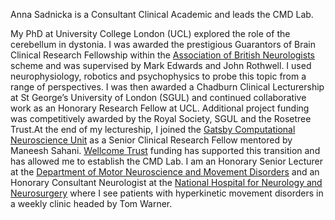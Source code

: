 Anna Sadnicka is a Consultant Clinical Academic and leads the CMD Lab. 

My PhD at University College London (UCL) explored the role of the cerebellum in dystonia.  I was awarded the prestigious Guarantors of Brain Clinical Research Fellowship within the [Association of British Neurologists](https://www.theabn.org/page/abn_fellowship) scheme and was supervised by Mark Edwards and John Rothwell.  I used neurophysiology, robotics and psychophysics to probe this topic from a range of perspectives.  I was then awarded a Chadburn Clinical Lecturership at St George’s University of London (SGUL) and continued collaborative work as an Honorary Research Fellow at UCL.  Additional project funding was competitively awarded by the Royal Society, SGUL and the Rosetree Trust.At the end of my lectureship, I joined the [Gatsby Computational Neuroscience Unit](https://www.ucl.ac.uk/gatsby/gatsby-computational-neuroscience-unit) as a Senior Clinical Research Fellow mentored by Maneesh Sahani.  [Wellcome Trust](https://wellcome.org/) funding has supported this transition and has allowed me to establish the CMD Lab.  I am an Honorary Senior Lecturer at the [Department of Motor Neuroscience and Movement Disorders](https://www.ucl.ac.uk/ion/research/research-departments/department-clinical-and-movement-neurosciences) and an Honorary Consultant Neurologist at the [National Hospital for Neurology and Neurosurgery](https://www.uclh.nhs.uk/our-services/find-consultant/dr-anna-sadnicka) where I see patients with hyperkinetic movement disorders in a weekly clinic headed by Tom Warner.  